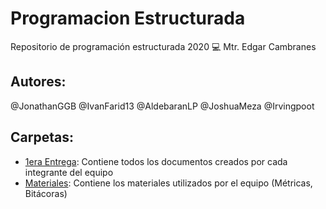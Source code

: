 # Programacion Estructurada
Repositorio de programación estructurada 2020 :computer:
Mtr. Edgar Cambranes

## Autores:
@JonathanGGB
@IvanFarid13
@AldebaranLP
@JoshuaMeza
@Irvingpoot

## Carpetas:
- [1era Entrega](https://github.com/AldebaranLP/RepoCode-Pain_PE/tree/master/1era_Entrega): Contiene todos los documentos creados por cada integrante del equipo
- [Materiales](https://github.com/AldebaranLP/RepoCode-Pain_PE/blob/master/Materiales/Metrica.md): Contiene los materiales utilizados por el equipo (Métricas, Bitácoras)
